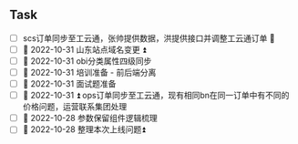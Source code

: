 ## Task
- [ ] scs订单同步至工云通，张帅提供数据，洪提供接口并调整工云通订单 🔼
- [ ] 📅 2022-10-31 山东站点域名变更 ⏫ 
- [ ] 📅 2022-10-31 obi分类属性四级同步
- [ ] 📅 2022-10-31 培训准备 - 前后端分离
- [ ] 📅 2022-10-31 面试题准备 
- [ ] 📅 2022-10-31 ⏫  ops订单同步至工云通，现有相同bn在同一订单中有不同的价格问题，运营联系集团处理
- [ ] 📅 2022-10-28 参数保留组件逻辑梳理
- [ ] 📅 2022-10-28 整理本次上线问题⏫ 